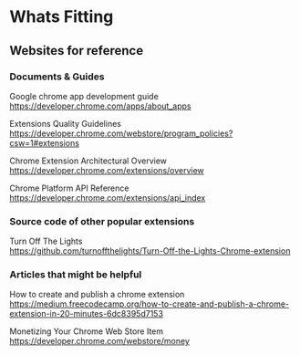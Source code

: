 # Whats Fitting

## Websites for reference

### Documents & Guides

Google chrome app development guide<br />
https://developer.chrome.com/apps/about_apps

Extensions Quality Guidelines<br />
https://developer.chrome.com/webstore/program_policies?csw=1#extensions

Chrome Extension Architectural Overview<br />
https://developer.chrome.com/extensions/overview

Chrome Platform API Reference<br />
https://developer.chrome.com/extensions/api_index

### Source code of other popular extensions

Turn Off The Lights<br />
https://github.com/turnoffthelights/Turn-Off-the-Lights-Chrome-extension

### Articles that might be helpful

How to create and publish a chrome extension<br />
https://medium.freecodecamp.org/how-to-create-and-publish-a-chrome-extension-in-20-minutes-6dc8395d7153

Monetizing Your Chrome Web Store Item<br />
https://developer.chrome.com/webstore/money
